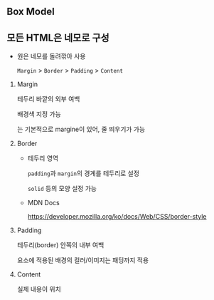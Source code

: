 ## Box Model

## 모든 HTML은 네모로 구성

- 원은 네모를 돌려깎아 사용

  `Margin` > `Border` > `Padding` > `Content`

1. Margin

   테두리 바깥의 외부 여백

   배경색 지정 가능

   <p> <h1~> 는 기본적으로 margine이 있어, 줄 띄우기가 가능

2. Border

   - 테두리 영역

     `padding`과 `margin`의 경계를 테두리로 설정

     `solid` 등의 모양 설정 가능

   - MDN Docs

     https://developer.mozilla.org/ko/docs/Web/CSS/border-style

3. Padding

   테두리(border) 안쪽의 내부 여백

   요소에 적용된 배경의 컬러/이미지는 패딩까지 적용

4. Content

   실제 내용이 위치